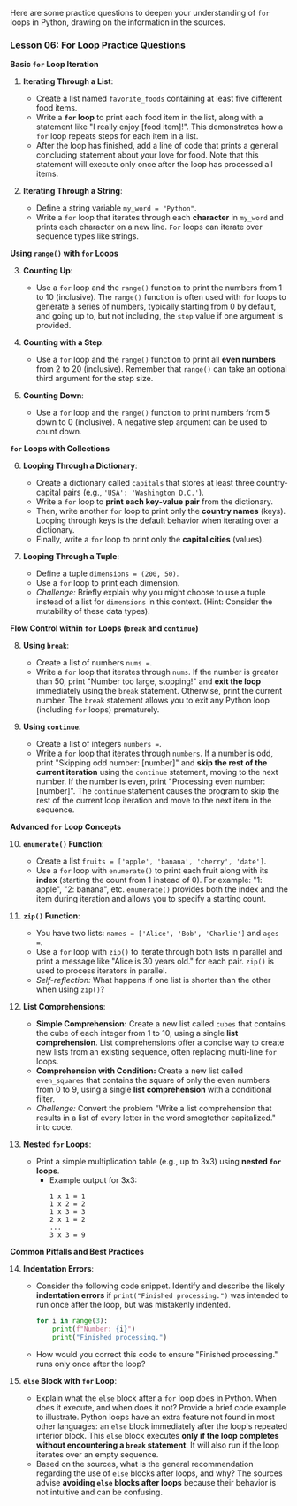 Here are some practice questions to deepen your understanding of `for` loops in Python, drawing on the information in the sources.

### **Lesson 06: For Loop Practice Questions**

**Basic `for` Loop Iteration**

1.  **Iterating Through a List**:
    *   Create a list named `favorite_foods` containing at least five different food items.
    *   Write a **`for` loop** to print each food item in the list, along with a statement like "I really enjoy [food item]!". This demonstrates how a `for` loop repeats steps for each item in a list.
    *   After the loop has finished, add a line of code that prints a general concluding statement about your love for food. Note that this statement will execute only once after the loop has processed all items.

2.  **Iterating Through a String**:
    *   Define a string variable `my_word = "Python"`.
    *   Write a `for` loop that iterates through each **character** in `my_word` and prints each character on a new line. `For` loops can iterate over sequence types like strings.

**Using `range()` with `for` Loops**

3.  **Counting Up**:
    *   Use a `for` loop and the `range()` function to print the numbers from 1 to 10 (inclusive). The `range()` function is often used with `for` loops to generate a series of numbers, typically starting from 0 by default, and going up to, but not including, the `stop` value if one argument is provided.

4.  **Counting with a Step**:
    *   Use a `for` loop and the `range()` function to print all **even numbers** from 2 to 20 (inclusive). Remember that `range()` can take an optional third argument for the step size.

5.  **Counting Down**:
    *   Use a `for` loop and the `range()` function to print numbers from 5 down to 0 (inclusive). A negative step argument can be used to count down.

**`for` Loops with Collections**

6.  **Looping Through a Dictionary**:
    *   Create a dictionary called `capitals` that stores at least three country-capital pairs (e.g., `'USA': 'Washington D.C.'`).
    *   Write a `for` loop to **print each key-value pair** from the dictionary.
    *   Then, write another `for` loop to print only the **country names** (keys). Looping through keys is the default behavior when iterating over a dictionary.
    *   Finally, write a `for` loop to print only the **capital cities** (values).

7.  **Looping Through a Tuple**:
    *   Define a tuple `dimensions = (200, 50)`.
    *   Use a `for` loop to print each dimension.
    *   *Challenge:* Briefly explain why you might choose to use a tuple instead of a list for `dimensions` in this context. (Hint: Consider the mutability of these data types).

**Flow Control within `for` Loops (`break` and `continue`)**

8.  **Using `break`**:
    *   Create a list of numbers `nums =`.
    *   Write a `for` loop that iterates through `nums`. If the number is greater than 50, print "Number too large, stopping!" and **exit the loop** immediately using the `break` statement. Otherwise, print the current number. The `break` statement allows you to exit any Python loop (including `for` loops) prematurely.

9.  **Using `continue`**:
    *   Create a list of integers `numbers =`.
    *   Write a `for` loop that iterates through `numbers`. If a number is odd, print "Skipping odd number: [number]" and **skip the rest of the current iteration** using the `continue` statement, moving to the next number. If the number is even, print "Processing even number: [number]". The `continue` statement causes the program to skip the rest of the current loop iteration and move to the next item in the sequence.

**Advanced `for` Loop Concepts**

10. **`enumerate()` Function**:
    *   Create a list `fruits = ['apple', 'banana', 'cherry', 'date']`.
    *   Use a `for` loop with `enumerate()` to print each fruit along with its **index** (starting the count from 1 instead of 0). For example: "1: apple", "2: banana", etc. `enumerate()` provides both the index and the item during iteration and allows you to specify a starting count.

11. **`zip()` Function**:
    *   You have two lists: `names = ['Alice', 'Bob', 'Charlie']` and `ages =`.
    *   Use a `for` loop with `zip()` to iterate through both lists in parallel and print a message like "Alice is 30 years old." for each pair. `zip()` is used to process iterators in parallel.
    *   *Self-reflection:* What happens if one list is shorter than the other when using `zip()`?

12. **List Comprehensions**:
    *   **Simple Comprehension:** Create a new list called `cubes` that contains the cube of each integer from 1 to 10, using a single **list comprehension**. List comprehensions offer a concise way to create new lists from an existing sequence, often replacing multi-line `for` loops.
    *   **Comprehension with Condition:** Create a new list called `even_squares` that contains the square of only the even numbers from 0 to 9, using a single **list comprehension** with a conditional filter.
    *   *Challenge:* Convert the problem "Write a list comprehension that results in a list of every letter in the word smogtether capitalized." into code.

13. **Nested `for` Loops**:
    *   Print a simple multiplication table (e.g., up to 3x3) using **nested `for` loops**.
        *   Example output for 3x3:
            ```
            1 x 1 = 1
            1 x 2 = 2
            1 x 3 = 3
            2 x 1 = 2
            ...
            3 x 3 = 9
            ```

**Common Pitfalls and Best Practices**

14. **Indentation Errors**:
    *   Consider the following code snippet. Identify and describe the likely **indentation errors** if `print("Finished processing.")` was intended to run once after the loop, but was mistakenly indented.
        ```python
        for i in range(3):
            print(f"Number: {i}")
            print("Finished processing.")
        ```
    *   How would you correct this code to ensure "Finished processing." runs only once after the loop?

15. **`else` Block with `for` Loop**:
    *   Explain what the `else` block after a `for` loop does in Python. When does it execute, and when does it not? Provide a brief code example to illustrate. Python loops have an extra feature not found in most other languages: an `else` block immediately after the loop's repeated interior block. This `else` block executes **only if the loop completes without encountering a `break` statement**. It will also run if the loop iterates over an empty sequence.
    *   Based on the sources, what is the general recommendation regarding the use of `else` blocks after loops, and why? The sources advise **avoiding `else` blocks after loops** because their behavior is not intuitive and can be confusing.